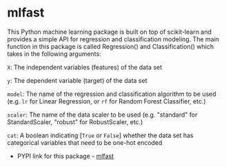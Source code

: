 # mlfast

This Python machine learning package is built on top of scikit-learn and provides a simple API for regression and classification modeling. The main function in this package is called Regression() and Classification() which takes in the following arguments:

`X`: The independent variables (features) of the data set

`y`: The dependent variable (target) of the data set

`model`: The name of the regression and classification algorithm to be used (e.g. `lr` for Linear Regression, or `rf` for Random Forest Classifier, etc.)

`scaler`: The name of the data scaler to be used (e.g. "standard" for StandardScaler, "robust" for RobustScaler, etc.)

`cat`: A boolean indicating [`True` or `False`] whether the data set has categorical variables that need to be one-hot encoded


- PYPI link for this package - [mlfast](https://pypi.org/project/mlfast/)